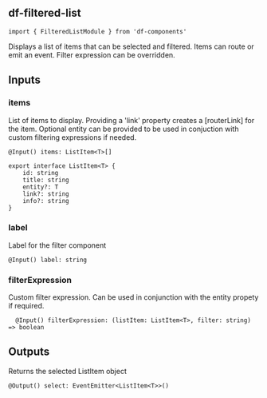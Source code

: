 ## df-filtered-list
`import { FilteredListModule } from 'df-components'`

Displays a list of items that can be selected and filtered. Items can route or emit an event. Filter expression can be overridden.

## Inputs
### items
List of items to display. Providing a 'link' property creates a [routerLink] for the item. Optional entity can be provided to be used in conjuction with custom filtering expressions if needed.

`@Input() items: ListItem<T>[]`
```
export interface ListItem<T> {
    id: string
    title: string
    entity?: T
    link?: string
    info?: string
}
```

### label
Label for the filter component

`@Input() label: string`

### filterExpression
Custom filter expression. Can be used in conjunction with the entity propety if required.

`  @Input() filterExpression: (listItem: ListItem<T>, filter: string) => boolean`

## Outputs
Returns the selected ListItem object

`@Output() select: EventEmitter<ListItem<T>>()`